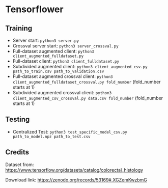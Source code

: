 # Tensorflower

## Training
- Server start: ``` python3 server.py ```
- Crossval server start: ``` python3 server_crossval.py ```
- Full-dataset augmented client: ``` python3 client_augmented_fulldataset.py ```
- Full-dataset client: ``` python3 client_fulldataset.py ```
- Subdivided augmented client: ``` python3 client_augmented_csv.py path_to_train.csv path_to_validation.csv ```
- Full-dataset augmented crossval client: ``` python3 client_augmented_fulldataset_crossval.py fold_number ``` (fold_number starts at 1)
- Subdivided augmented crossval client: ``` python3 client_augmented_csv_crossval.py data.csv fold_number ``` (fold_number starts at 1)

## Testing
- Centralized Test: ``` python3 test_specific_model_csv.py path_to_model.npz path_to_test.csv ```

## Credits
Dataset from: https://www.tensorflow.org/datasets/catalog/colorectal_histology

Download link: https://zenodo.org/records/53169#.XGZemKwzbmG
